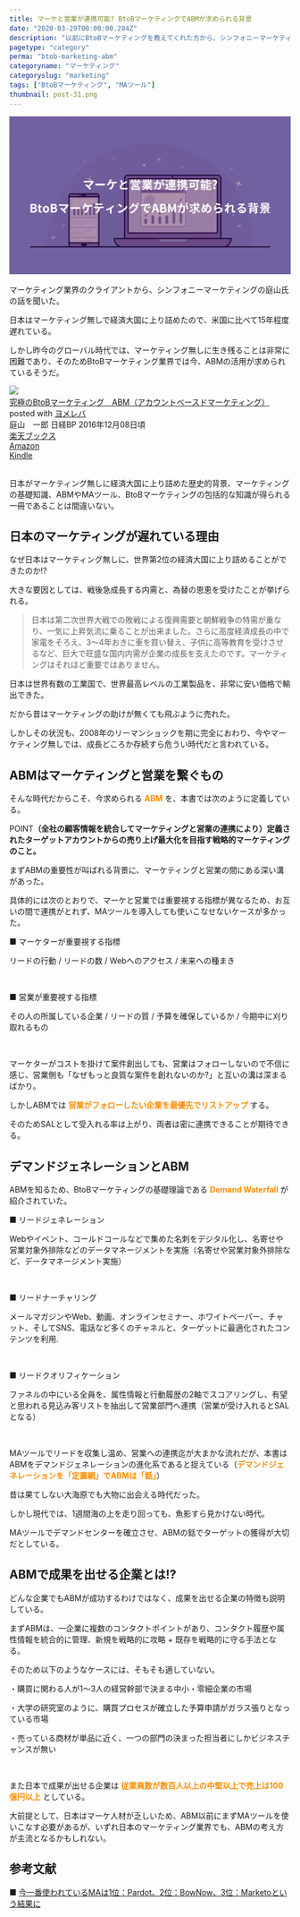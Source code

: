 ```yaml
---
title: マーケと営業が連携可能? BtoBマーケティングでABMが求められる背景
date: "2020-03-29T00:00:00.284Z"
description: "以前にBtoBマーケティングを教えてくれた方から、シンフォニーマーケティングの庭山一郎さんを薦められたので、同氏が執筆されたABM(アカウントベースドマーケティング)の書籍を読んでみた。様々な要因が複雑に絡み合う現代で、日本は世界で稀な「資本主義でありながらマーケティング抜きで大成功出来た国」だったが、それも2008年のリーマンショックで完全に終わり、今やマーケティングというナレッジや機能抜きでは、成長どころか存続すら危ういと言われている。"
pagetype: "category"
perma: "btob-marketing-abm"
categoryname: "マーケティング"
categoryslug: "marketing"
tags: ["BtoBマーケティング", "MAツール"]
thumbnail: post-31.png
---
```


![](./post-31.png)

マーケティング業界のクライアントから、シンフォニーマーケティングの庭山氏の話を聞いた。

日本はマーケティング無しで経済大国に上り詰めたので、米国に比べて15年程度遅れている。

しかし昨今のグローバル時代では、マーケティング無しに生き残ることは非常に困難であり、そのためBtoBマーケティング業界では今、ABMの活用が求められているそうだ。

<div class="cstmreba"><div class="booklink-box"><div class="booklink-image"><a href="https://hb.afl.rakuten.co.jp/hgc/146fe51c.1fd043a3.146fe51d.605dc196/yomereba_main_202008261543297683?pc=http%3A%2F%2Fbooks.rakuten.co.jp%2Frb%2F14584662%2F%3Fscid%3Daf_ich_link_urltxt%26m%3Dhttp%3A%2F%2Fm.rakuten.co.jp%2Fev%2Fbook%2F" target="_blank" ><img src="https://thumbnail.image.rakuten.co.jp/@0_mall/book/cabinet/9046/9784822239046.jpg?_ex=150x150" style="border: none;" /></a></div><div class="booklink-info"><div class="booklink-name"><a href="https://hb.afl.rakuten.co.jp/hgc/146fe51c.1fd043a3.146fe51d.605dc196/yomereba_main_202008261543297683?pc=http%3A%2F%2Fbooks.rakuten.co.jp%2Frb%2F14584662%2F%3Fscid%3Daf_ich_link_urltxt%26m%3Dhttp%3A%2F%2Fm.rakuten.co.jp%2Fev%2Fbook%2F" target="_blank" >究極のBtoBマーケティング　ABM（アカウントベースドマーケティング）</a><div class="booklink-powered-date">posted with <a href="https://yomereba.com" rel="nofollow" target="_blank">ヨメレバ</a></div></div><div class="booklink-detail">庭山　一郎 日経BP 2016年12月08日頃    </div><div class="booklink-link2"><div class="shoplinkrakuten"><a href="https://hb.afl.rakuten.co.jp/hgc/146fe51c.1fd043a3.146fe51d.605dc196/yomereba_main_202008261543297683?pc=http%3A%2F%2Fbooks.rakuten.co.jp%2Frb%2F14584662%2F%3Fscid%3Daf_ich_link_urltxt%26m%3Dhttp%3A%2F%2Fm.rakuten.co.jp%2Fev%2Fbook%2F" target="_blank" >楽天ブックス</a></div><div class="shoplinkamazon"><a href="https://www.amazon.co.jp/exec/obidos/asin/4822239047/kanon123-22/" target="_blank" >Amazon</a></div><div class="shoplinkkindle"><a href="https://www.amazon.co.jp/gp/search?keywords=%E7%A9%B6%E6%A5%B5%E3%81%AEBtoB%E3%83%9E%E3%83%BC%E3%82%B1%E3%83%86%E3%82%A3%E3%83%B3%E3%82%B0%E3%80%80ABM%EF%BC%88%E3%82%A2%E3%82%AB%E3%82%A6%E3%83%B3%E3%83%88%E3%83%99%E3%83%BC%E3%82%B9%E3%83%89%E3%83%9E%E3%83%BC%E3%82%B1%E3%83%86%E3%82%A3%E3%83%B3%E3%82%B0%EF%BC%89&__mk_ja_JP=%83J%83%5E%83J%83i&url=node%3D2275256051&tag=kanon123-22" target="_blank" >Kindle</a></div>                              	  	  	  	  	</div></div><div class="booklink-footer"></div></div></div>
<br/>

日本がマーケティング無しに経済大国に上り詰めた歴史的背景、マーケティングの基礎知識、ABMやMAツール、BtoBマーケティングの包括的な知識が得られる一冊であることは間違いない。

## 日本のマーケティングが遅れている理由

なぜ日本はマーケティング無しに、世界第2位の経済大国に上り詰めることができたのか!?

大きな要因としては、戦後急成長する内需と、為替の恩恵を受けたことが挙げられる。

> 日本は第二次世界大戦での敗戦による復興需要と朝鮮戦争の特需が重なり、一気に上昇気流に乗ることが出来ました。さらに高度経済成長の中で家電をそろえ、3〜4年おきに車を買い替え、子供に高等教育を受けさせるなど、巨大で旺盛な国内内需が企業の成長を支えたのです。マーケティングはそれほど重要ではありません。

日本は世界有数の工業国で、世界最高レベルの工業製品を、非常に安い価格で輸出できた。

だから昔はマーケティングの助けが無くても飛ぶように売れた。

しかしその状況も、2008年のリーマンショックを期に完全におわり、今やマーケティング無しでは、成長どころか存続すら危うい時代だと言われている。

## ABMはマーケティングと営業を繋ぐもの

そんな時代だからこそ、今求められる **<span style="color: #ff8c00;">ABM</span>** を、本書では次のように定義している。

<span class="mark">POINT</span>**（全社の顧客情報を統合してマーケティングと営業の連携により）定義されたターゲットアカウントからの売り上げ最大化を目指す戦略的マーケティングのこと。**

まずABMの重要性が叫ばれる背景に、マーケティングと営業の間にある深い溝があった。

具体的には次のとおりで、マーケと営業では重要視する指標が異なるため、お互いの間で連携がとれず、MAツールを導入しても使いこなせないケースが多かった。

<div class="blackboard-box">
<p>■ マーケターが重要視する指標</p>
<p>リードの行動 / リードの数 / Webへのアクセス / 未来への種まき</p>
<br/>
<p>■ 営業が重要視する指標</p>
<p>その人の所属している企業 / リードの質 / 予算を確保しているか / 今期中に刈り取れるもの</p>
<div class="chalk1"></div>
<div class="chalk2"></div>
</div>
<br/>

マーケターがコストを掛けて案件創出しても、営業はフォローしないので不信に感じ、営業側も「なぜもっと良質な案件を創れないのか?」と互いの溝は深まるばかり。

しかしABMでは **<span style="color: #ff8c00;">営業がフォローしたい企業を最優先でリストアップ</span>** する。

そのためSALとして受入れる率は上がり、両者は密に連携できることが期待できる。

## デマンドジェネレーションとABM

ABMを知るため、BtoBマーケティングの基礎理論である **<span style="color: #ff8c00;">Demand Waterfall</span>** が紹介されていた。

<div class="blackboard-box">
<p>■ リードジェネレーション</p>
<p>Webやイベント、コールドコールなどで集めた名刺をデジタル化し、名寄せや営業対象外排除などのデータマネージメントを実施（名寄せや営業対象外排除など、データマネージメント実施）</p>
<br/>
<p>■ リードナーチャリング</p>
<p>メールマガジンやWeb、動画、オンラインセミナー、ホワイトペーパー、チャット、そしてSNS、電話など多くのチャネルと、ターゲットに最適化されたコンテンツを利用.</p>
<br/>
<p>■ リードクオリフィケーション</p>
<p>ファネルの中にいる全員を、属性情報と行動履歴の2軸でスコアリングし、有望と思われる見込み客リストを抽出して営業部門へ連携（営業が受け入れるとSALとなる）</p>
<div class="chalk1"></div>
<div class="chalk2"></div>
</div>
<br/>

MAツールでリードを収集し温め、営業への連携迄が大まかな流れだが、本書はABMをデマンドジェネレーションの進化系であると捉えている（**<span style="color: #ff8c00;">デマンドジェネレーションを「定置網」でABMは「銛」</span>**）

昔は果てしない大海原でも大物に出会える時代だった。

しかし現代では、1週間海の上を走り回っても、魚影すら見かけない時代。

MAツールでデマンドセンターを確立させ、ABMの銛でターゲットの獲得が大切だとしている。

## ABMで成果を出せる企業とは!?

どんな企業でもABMが成功するわけではなく、成果を出せる企業の特徴も説明している。

まずABMは、一企業に複数のコンタクトポイントがあり、コンタクト履歴や属性情報を統合的に管理、新規を戦略的に攻略 + 既存を戦略的に守る手法となる。

そのため以下のようなケースには、そもそも適していない。

<div class="blackboard-box">
<p>・購買に関わる人が1〜3人の経営幹部で決まる中小・零細企業の市場</p>
<p>・大学の研究室のように、購買プロセスが確立した予算申請がガラス張りとなっている市場</p>
<p>・売っている商材が単品に近く、一つの部門の決まった担当者にしかビジネスチャンスが無い</p>
<div class="chalk1"></div>
<div class="chalk2"></div>
</div>
<br/>

また日本で成果が出せる企業は **<span style="color: #ff8c00;">従業員数が数百人以上の中堅以上で売上は100億円以上</span>**  としている。

大前提として、日本はマーケ人材が乏しいため、ABM以前にまずMAツールを使いこなす必要があるが、いずれ日本のマーケティング業界でも、ABMの考え方が主流となるかもしれない。

## 参考文献
■ [今一番使われているMAは1位：Pardot、2位：BowNow、3位：Marketoという結果に](https://mtame.jp/martec/MA_introduction/)  
